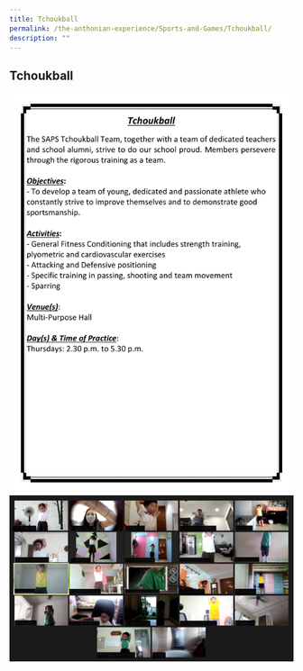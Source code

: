```yaml
---
title: Tchoukball
permalink: /the-anthonian-experience/Sports-and-Games/Tchoukball/
description: ""
---
```

## Tchoukball

![](/images/CCA%202023_Sep/tchoukball.png)
![](/images/Tchoukball.png)